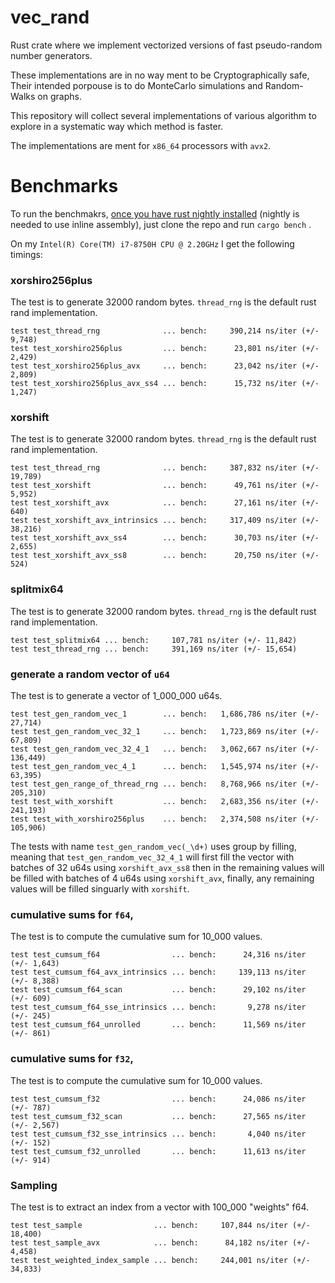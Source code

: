 # vec_rand
Rust crate where we implement vectorized versions of fast pseudo-random number generators.

These implementations are in no way ment to be Cryptographically safe, Their intended porpouse is to do MonteCarlo simulations and Random-Walks on graphs.

This repository will collect several implementations of various algorithm to explore in a systematic way which method is faster.

The implementations are ment for `x86_64` processors with `avx2`.


# Benchmarks

To run the benchmakrs, [once you have rust nightly installed](https://rustup.rs/) (nightly is needed to use inline assembly), just clone the repo and run `cargo bench` .

On my `Intel(R) Core(TM) i7-8750H CPU @ 2.20GHz` I get the following timings:

### xorshiro256plus
The test is to generate 32000 random bytes. `thread_rng` is the default rust rand implementation.
```
test test_thread_rng              ... bench:     390,214 ns/iter (+/- 9,748)
test test_xorshiro256plus         ... bench:      23,801 ns/iter (+/- 2,429)
test test_xorshiro256plus_avx     ... bench:      23,042 ns/iter (+/- 2,809)
test test_xorshiro256plus_avx_ss4 ... bench:      15,732 ns/iter (+/- 1,247)
```

### xorshift
The test is to generate 32000 random bytes. `thread_rng` is the default rust rand implementation.
```
test test_thread_rng              ... bench:     387,832 ns/iter (+/- 19,789)
test test_xorshift                ... bench:      49,761 ns/iter (+/- 5,952)
test test_xorshift_avx            ... bench:      27,161 ns/iter (+/- 640)
test test_xorshift_avx_intrinsics ... bench:     317,409 ns/iter (+/- 38,216)
test test_xorshift_avx_ss4        ... bench:      30,703 ns/iter (+/- 2,655)
test test_xorshift_avx_ss8        ... bench:      20,750 ns/iter (+/- 524)
```

### splitmix64
The test is to generate 32000 random bytes. `thread_rng` is the default rust rand implementation.
```
test test_splitmix64 ... bench:     107,781 ns/iter (+/- 11,842)
test test_thread_rng ... bench:     391,169 ns/iter (+/- 15,654)
```

### generate a random vector of `u64`
The test is to generate a vector of 1_000_000 u64s.

```
test test_gen_random_vec_1        ... bench:   1,686,786 ns/iter (+/- 27,714)
test test_gen_random_vec_32_1     ... bench:   1,723,869 ns/iter (+/- 67,809)
test test_gen_random_vec_32_4_1   ... bench:   3,062,667 ns/iter (+/- 136,449)
test test_gen_random_vec_4_1      ... bench:   1,545,974 ns/iter (+/- 63,395)
test test_gen_range_of_thread_rng ... bench:   8,768,966 ns/iter (+/- 205,310)
test test_with_xorshift           ... bench:   2,683,356 ns/iter (+/- 241,193)
test test_with_xorshiro256plus    ... bench:   2,374,508 ns/iter (+/- 105,906)
```

The tests with name `test_gen_random_vec(_\d+)` uses group by filling, meaning that `test_gen_random_vec_32_4_1` will first fill the vector with batches of 32 u64s using `xorshift_avx_ss8` then in the remaining values will be filled with batches of 4 u64s using `xorshift_avx`, finally, any remaining values will be filled singuarly with `xorshift`.

### cumulative sums for `f64`,
The test is to compute the cumulative sum for 10_000 values.
```
test test_cumsum_f64                ... bench:      24,316 ns/iter (+/- 1,643)
test test_cumsum_f64_avx_intrinsics ... bench:     139,113 ns/iter (+/- 8,388)
test test_cumsum_f64_scan           ... bench:      29,102 ns/iter (+/- 609)
test test_cumsum_f64_sse_intrinsics ... bench:       9,278 ns/iter (+/- 245)
test test_cumsum_f64_unrolled       ... bench:      11,569 ns/iter (+/- 861)
```

### cumulative sums for `f32`,
The test is to compute the cumulative sum for 10_000 values.
```
test test_cumsum_f32                ... bench:      24,086 ns/iter (+/- 787)
test test_cumsum_f32_scan           ... bench:      27,565 ns/iter (+/- 2,567)
test test_cumsum_f32_sse_intrinsics ... bench:       4,040 ns/iter (+/- 152)
test test_cumsum_f32_unrolled       ... bench:      11,613 ns/iter (+/- 914)
```

### Sampling
The test is to extract an index from a vector with 100_000 "weights" f64.
```
test test_sample                ... bench:     107,844 ns/iter (+/- 18,400)
test test_sample_avx            ... bench:      84,182 ns/iter (+/- 4,458)
test test_weighted_index_sample ... bench:     244,001 ns/iter (+/- 34,833)
```